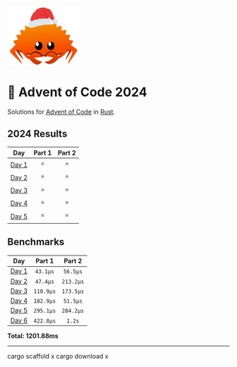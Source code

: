 <img src="./.assets/christmas_ferris.png" width="164">

# 🎄 Advent of Code 2024

Solutions for [Advent of Code](https://adventofcode.com/) in [Rust](https://www.rust-lang.org/).

<!--- advent_readme_stars table --->
## 2024 Results

| Day | Part 1 | Part 2 |
| :---: | :---: | :---: |
| [Day 1](https://adventofcode.com/2024/day/1) | ⭐ | ⭐ |
| [Day 2](https://adventofcode.com/2024/day/2) | ⭐ | ⭐ |
| [Day 3](https://adventofcode.com/2024/day/3) | ⭐ | ⭐ |
| [Day 4](https://adventofcode.com/2024/day/4) | ⭐ | ⭐ |
| [Day 5](https://adventofcode.com/2024/day/5) | ⭐ | ⭐ |
<!--- advent_readme_stars table --->

<!--- benchmarking table --->
## Benchmarks

| Day | Part 1 | Part 2 |
| :---: | :---: | :---:  |
| [Day 1](./src/bin/01.rs) | `43.1µs` | `56.5µs` |
| [Day 2](./src/bin/02.rs) | `47.4µs` | `213.2µs` |
| [Day 3](./src/bin/03.rs) | `110.9µs` | `173.5µs` |
| [Day 4](./src/bin/04.rs) | `182.9µs` | `51.5µs` |
| [Day 5](./src/bin/05.rs) | `295.1µs` | `284.2µs` |
| [Day 6](./src/bin/06.rs) | `422.8µs` | `1.2s` |

**Total: 1201.88ms**
<!--- benchmarking table --->

---
cargo scaffold x
cargo download x
